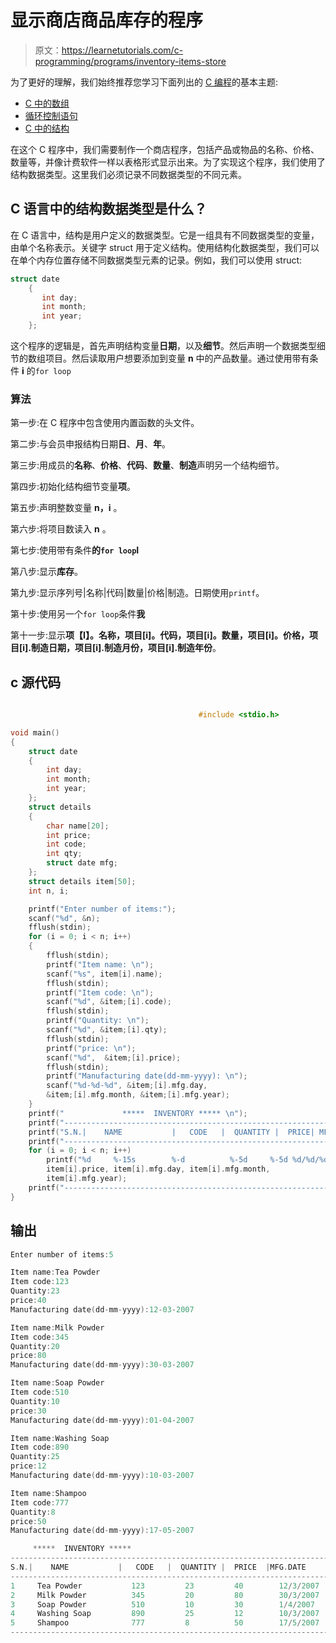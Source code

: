 # 显示商店商品库存的程序

> 原文：<https://learnetutorials.com/c-programming/programs/inventory-items-store>

为了更好的理解，我们始终推荐您学习下面列出的 [C 编程](../ "C programming")的基本主题:

*   [C 中的数组](../../c-programming/array)
*   [循环控制语句](../../c-programming/loop-control-statements)
*   [C 中的结构](../../c-programming/structures)

在这个 C 程序中，我们需要制作一个商店程序，包括产品或物品的名称、价格、数量等，并像计费软件一样以表格形式显示出来。为了实现这个程序，我们使用了结构数据类型。这里我们必须记录不同数据类型的不同元素。

## C 语言中的结构数据类型是什么？

在 C 语言中，结构是用户定义的数据类型。它是一组具有不同数据类型的变量，由单个名称表示。关键字 struct 用于定义结构。使用结构化数据类型，我们可以在单个内存位置存储不同数据类型元素的记录。例如，我们可以使用 struct:

```c
struct date
    {
       int day;
       int month;
       int year;
    };

```

这个程序的逻辑是，首先声明结构变量**日期**，以及**细节**。然后声明一个数据类型细节的数组项目。然后读取用户想要添加到变量 **n** 中的产品数量。通过使用带有条件 **i** 的`for loop`

### 算法

第一步:在 C 程序中包含使用内置函数的头文件。

第二步:与会员申报结构日期**日**、**月**、**年**。

第三步:用成员的**名称**、**价格**、**代码**、**数量**、**制造**声明另一个结构细节。

第四步:初始化结构细节变量**项**。

第五步:声明整数变量 **n，i** 。

第六步:将项目数读入 **n** 。

第七步:使用带有条件**的`for loop`I**

第八步:显示**库存**。

第九步:显示序列号|名称|代码|数量|价格|制造。日期使用`printf`。

第十步:使用另一个`for loop`条件**我**

第十一步:显示**项【I】。名称，项目[i]。代码，项目[i]。数量，项目[i]。价格，项目[i].制造日期，项目[i].制造月份，项目[i].制造年份**。

## c 源代码

```c

                                          #include <stdio.h>

void main()
{
    struct date
    {
        int day;
        int month;
        int year;
    };
    struct details
    {
        char name[20];
        int price;
        int code;
        int qty;
        struct date mfg;
    };
    struct details item[50];
    int n, i;

    printf("Enter number of items:");
    scanf("%d", &n);
    fflush(stdin);
    for (i = 0; i < n; i++)
    {
        fflush(stdin);
        printf("Item name: \n");
        scanf("%s", item[i].name);
        fflush(stdin);
        printf("Item code: \n");
        scanf("%d", &item;[i].code);
        fflush(stdin);
        printf("Quantity: \n");
        scanf("%d", &item;[i].qty);
        fflush(stdin);
        printf("price: \n");
        scanf("%d",  &item;[i].price);
        fflush(stdin);
        printf("Manufacturing date(dd-mm-yyyy): \n");
        scanf("%d-%d-%d", &item;[i].mfg.day,
        &item;[i].mfg.month, &item;[i].mfg.year);
    }
    printf("             *****  INVENTORY ***** \n");
    printf("------------------------------------------------------------------\n");
    printf("S.N.|    NAME           |   CODE   |  QUANTITY |  PRICE| MFG.DATE \n");
    printf("------------------------------------------------------------------\n");
    for (i = 0; i < n; i++)
        printf("%d     %-15s        %-d          %-5d     %-5d %d/%d/%d \n", i + 1, item[i].name, item[i].code, item[i].qty,
        item[i].price, item[i].mfg.day, item[i].mfg.month,
        item[i].mfg.year);
    printf("------------------------------------------------------------------\n");
}

```

## 输出

```c
Enter number of items:5

Item name:Tea Powder
Item code:123
Quantity:23
price:40
Manufacturing date(dd-mm-yyyy):12-03-2007

Item name:Milk Powder
Item code:345
Quantity:20
price:80
Manufacturing date(dd-mm-yyyy):30-03-2007

Item name:Soap Powder
Item code:510
Quantity:10
price:30
Manufacturing date(dd-mm-yyyy):01-04-2007

Item name:Washing Soap
Item code:890
Quantity:25
price:12
Manufacturing date(dd-mm-yyyy):10-03-2007

Item name:Shampoo
Item code:777
Quantity:8
price:50
Manufacturing date(dd-mm-yyyy):17-05-2007

     *****  INVENTORY *****
------------------------------------------------------------------------
S.N.|    NAME           |   CODE   |  QUANTITY |  PRICE  |MFG.DATE
------------------------------------------------------------------------
1     Tea Powder           123         23         40        12/3/2007
2     Milk Powder          345         20         80        30/3/2007
3     Soap Powder          510         10         30        1/4/2007
4     Washing Soap         890         25         12        10/3/2007
5     Shampoo              777         8          50        17/5/2007
------------------------------------------------------------------------
```
